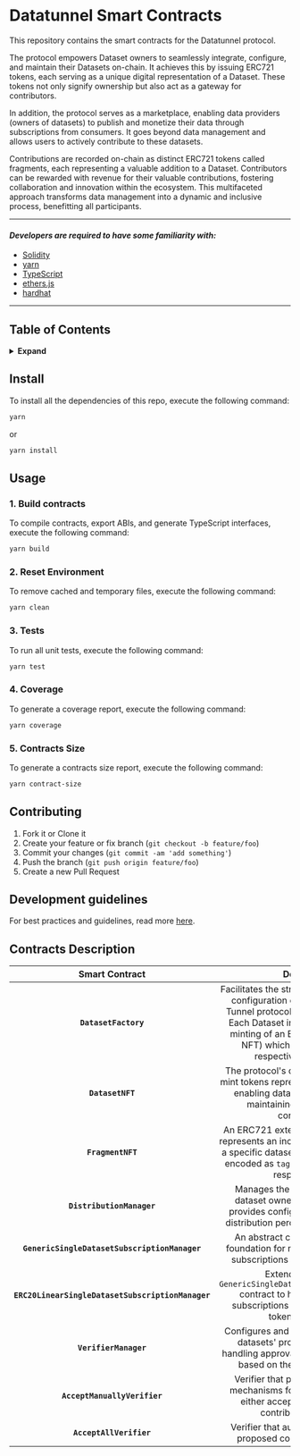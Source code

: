 # Datatunnel Smart Contracts

This repository contains the smart contracts for the Datatunnel protocol.

The protocol empowers Dataset owners to seamlessly integrate, configure, and maintain their Datasets on-chain. It achieves this by issuing ERC721 tokens, each serving as a unique digital representation of a Dataset. These tokens not only signify ownership but also act as a gateway for contributors.

In addition, the protocol serves as a marketplace, enabling data providers (owners of datasets) to publish and monetize their data through subscriptions from consumers. It goes beyond data management and allows users to actively contribute to these datasets.

Contributions are recorded on-chain as distinct ERC721 tokens called fragments, each representing a valuable addition to a Dataset. Contributors can be rewarded with revenue for their valuable contributions, fostering collaboration and innovation within the ecosystem. This multifaceted approach transforms data management into a dynamic and inclusive process, benefitting all participants.

---

#### _Developers are required to have some familiarity with:_

- [Solidity](https://solidity.readthedocs.io/en/latest/)
- [yarn](https://yarnpkg.com/getting-started)
- [TypeScript](https://www.typescriptlang.org/)
- [ethers.js](https://docs.ethers.org/v6/)
- [hardhat](https://hardhat.org/)

---


## Table of Contents

<details>
<summary><strong>Expand</strong></summary>

- [Install](#install)
- [Usage](#usage)
- [Contributing](#contributing)
- [Development Guidlines](#development-guidelines)
- [Contracts Description](#contracts-description)

</details>

## Install

To install all the dependencies of this repo, execute the following command:

```bash
yarn
```

or 

```bash
yarn install
```

## Usage

### 1. Build contracts

To compile contracts, export ABIs, and generate TypeScript interfaces, execute the following command:

```bash
yarn build
```

### 2. Reset Environment

To remove cached and temporary files, execute the following command:

```bash
yarn clean
```

### 3. Tests

To run all unit tests, execute the following command:

```bash
yarn test
```

### 4. Coverage

To generate a coverage report, execute the following command:

```bash
yarn coverage
```

### 5. Contracts Size

To generate a contracts size report, execute the following command:

```bash
yarn contract-size
```


## Contributing

1. Fork it or Clone it 
2. Create your feature or fix branch (`git checkout -b feature/foo`)
3. Commit your changes (`git commit -am 'add something'`)
4. Push the branch (`git push origin feature/foo`)
5. Create a new Pull Request


## Development guidelines

For best practices and guidelines, read more [here](https://allianceblock.io/).


## Contracts Description

|  Smart Contract   |                                                                Description                                                                 |
| :---------------: | :----------------------------------------------------------------------------------------------------------------------------------------: |
| **`DatasetFactory`** |   Facilitates the streamlined integration and configuration of Datasets in the Data Tunnel protocol, in a single transaction. Each Dataset integration results in the minting of an ERC721 token (Dataset NFT) which is transferred to the respective Dataset owner |
| **`DatasetNFT`** | The protocol's core extends ERC721 to mint tokens representing unique datasets, enabling dataset configuration, and maintaining a record of these configurations |
|   **`FragmentNFT`** | An ERC721 extension where each token represents an incorporated  contribution to a specific dataset. Contribution types are encoded as `tags` which are linked to the respective token|
|   **`DistributionManager`**   | Manages the distribution of fees to dataset owners and contributors. It provides configuration options for fee distribution percentages among parties|
|   **`GenericSingleDatasetSubscriptionManager`**   | An abstract contract serving as the foundation for managing single dataset subscriptions and related operations |
|   **`ERC20LinearSingleDatasetSubscriptionManager`**   | Extends the abstract `GenericSingleDatasetSubscriptionManager` contract to handle single dataset subscriptions using ERC20 or native tokens as payment|
|   **`VerifierManager`**   | Configures and coordinates verifiers for datasets' proposed contributions, handling approval or rejection operations based on the configured verifiers |
|   **`AcceptManuallyVerifier`**   | Verifier that provides the resolution mechanisms for the Dataset owner to either accept or reject proposed contributions manually |
|   **`AcceptAllVerifier`**   | Verifier that automatically accepts all proposed contributions by default |
